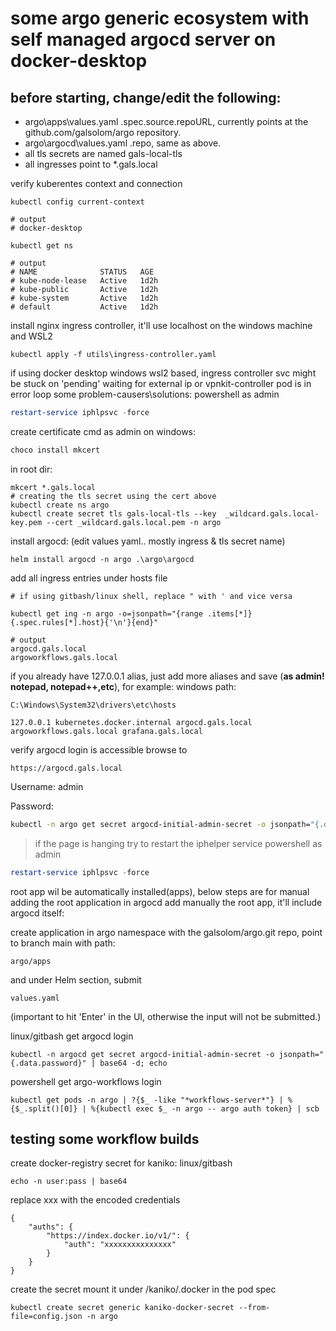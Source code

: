 # some argo generic ecosystem with self managed argocd server on docker-desktop
## before starting, change/edit the following:

* argo\apps\values.yaml .spec.source.repoURL, currently points at the github.com/galsolom/argo repository.
* argo\argocd\values.yaml .repo, same as above.
* all tls secrets are named gals-local-tls
* all ingresses point to *.gals.local

verify kuberentes context and connection
```
kubectl config current-context

# output
# docker-desktop

kubectl get ns

# output
# NAME              STATUS   AGE
# kube-node-lease   Active   1d2h
# kube-public       Active   1d2h
# kube-system       Active   1d2h
# default           Active   1d2h
```

install nginx ingress controller, it'll use localhost on the windows machine and WSL2
```
kubectl apply -f utils\ingress-controller.yaml
```

if using docker desktop windows wsl2 based, ingress controller svc might be stuck on 'pending' waiting for external  ip or vpnkit-controller pod is in error loop
 some problem-causers\solutions:
 powershell as admin
 ```powershell
 restart-service iphlpsvc -force
 ```
 

create certificate
cmd as admin on windows:
```cmd
choco install mkcert
```
in root dir:
```
mkcert *.gals.local
# creating the tls secret using the cert above
kubectl create ns argo
kubectl create secret tls gals-local-tls --key  _wildcard.gals.local-key.pem --cert _wildcard.gals.local.pem -n argo
```
install argocd:
(edit values yaml.. mostly ingress & tls secret name)
```
helm install argocd -n argo .\argo\argocd
```
add all ingress entries under hosts file
```
# if using gitbash/linux shell, replace " with ' and vice versa

kubectl get ing -n argo -o=jsonpath="{range .items[*]}{.spec.rules[*].host}{'\n'}{end}"

# output
argocd.gals.local
argoworkflows.gals.local
```

if you already have 127.0.0.1 alias, just add more aliases and save (**as admin! notepad, notepad++,etc**), for example:
windows path:
```
C:\Windows\System32\drivers\etc\hosts

127.0.0.1 kubernetes.docker.internal argocd.gals.local argoworkflows.gals.local grafana.gals.local
```
verify argocd login is accessible
browse to
```
https://argocd.gals.local
```
Username: admin

Password:
```sh
kubectl -n argo get secret argocd-initial-admin-secret -o jsonpath="{.data.password}" | base64 -d
```


> if the page is hanging try to restart the iphelper service
 powershell as admin
 ```powershell
 restart-service iphlpsvc -force
 ```

 


root app wil be automatically installed(apps), below steps are for manual adding the root application
in argocd add manually the root app, it'll include argocd itself:

create application in argo namespace with the galsolom/argo.git repo, point to
branch main with path: 
```
argo/apps
```
and under Helm section, submit
```
values.yaml
```

(important to hit 'Enter' in the UI, otherwise the input will not be submitted.)

linux/gitbash get argocd login
```
kubectl -n argocd get secret argocd-initial-admin-secret -o jsonpath="{.data.password}" | base64 -d; echo

```

powershell get argo-workflows login
```
kubectl get pods -n argo | ?{$_ -like "*workflows-server*"} | %{$_.split()[0]} | %{kubectl exec $_ -n argo -- argo auth token} | scb
```


## testing some workflow builds




create docker-registry secret for kaniko:
linux/gitbash
```
echo -n user:pass | base64
```
replace xxx with the encoded credentials
```
{
	"auths": {
		"https://index.docker.io/v1/": {
			"auth": "xxxxxxxxxxxxxxx"
		}
	}
}
```
create the secret
mount it under /kaniko/.docker in the pod spec
```
kubectl create secret generic kaniko-docker-secret --from-file=config.json -n argo
```